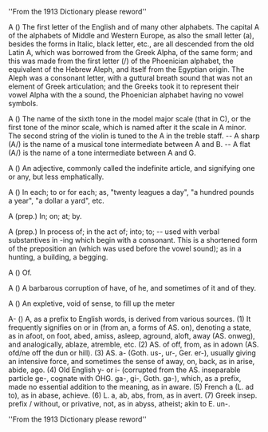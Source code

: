 ''From the 1913 Dictionary please reword''


A () The first letter of the English and of many other alphabets. The capital A of the alphabets of Middle and Western Europe, as also the small letter (a), besides the forms in Italic, black letter, etc., are all descended from the old Latin A, which was borrowed from the Greek Alpha, of the same form; and this was made from the first letter (/) of the Phoenician alphabet, the equivalent of the Hebrew Aleph, and itself from the Egyptian origin. The Aleph was a consonant letter, with a guttural breath sound that was not an element of Greek articulation; and the Greeks took it to represent their vowel Alpha with the a sound, the Phoenician alphabet having no vowel symbols.

A () The name of the sixth tone in the model major scale (that in C), or the first tone of the minor scale, which is named after it the scale in A minor. The second string of the violin is tuned to the A in the treble staff. -- A sharp (A/) is the name of a musical tone intermediate between A and B. -- A flat (A/) is the name of a tone intermediate between A and G.

A () An adjective, commonly called the indefinite article, and signifying one or any, but less emphatically.

A () In each; to or for each; as, "twenty leagues a day", "a hundred pounds a year", "a dollar a yard", etc.

A (prep.) In; on; at; by.

A (prep.) In process of; in the act of; into; to; -- used with verbal substantives in -ing which begin with a consonant. This is a shortened form of the preposition an (which was used before the vowel sound); as in a hunting, a building, a begging.

A () Of.

A () A barbarous corruption of have, of he, and sometimes of it and of they.

A () An expletive, void of sense, to fill up the meter

A- () A, as a prefix to English words, is derived from various sources. (1) It frequently signifies on or in (from an, a forms of AS. on), denoting a state, as in afoot, on foot, abed, amiss, asleep, aground, aloft, away (AS. onweg), and analogically, ablaze, atremble, etc. (2) AS. of off, from, as in adown (AS. ofd/ne off the dun or hill). (3) AS. a- (Goth. us-, ur-, Ger. er-), usually giving an intensive force, and sometimes the sense of away, on, back, as in arise, abide, ago. (4) Old English y- or i- (corrupted from the AS. inseparable particle ge-, cognate with OHG. ga-, gi-, Goth. ga-), which, as a prefix, made no essential addition to the meaning, as in aware. (5) French a (L. ad to), as in abase, achieve. (6) L. a, ab, abs, from, as in avert. (7) Greek insep. prefix / without, or privative, not, as in abyss, atheist; akin to E. un-.


''From the 1913 Dictionary please reword''